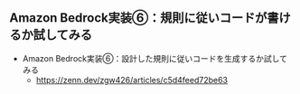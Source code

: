 ## Amazon Bedrock実装⑥：規則に従いコードが書けるか試してみる

- Amazon Bedrock実装⑥：設計した規則に従いコードを生成するか試してみる
    - https://zenn.dev/zgw426/articles/c5d4feed72be63
